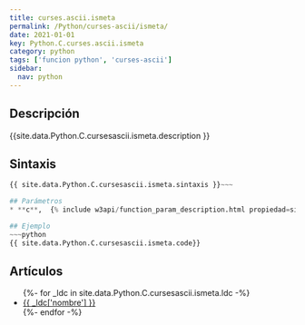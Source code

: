 ```yaml
---
title: curses.ascii.ismeta
permalink: /Python/curses-ascii/ismeta/
date: 2021-01-01
key: Python.C.curses.ascii.ismeta
category: python
tags: ['funcion python', 'curses-ascii']
sidebar: 
  nav: python
---
```


## Descripción
{{site.data.Python.C.cursesascii.ismeta.description }}

## Sintaxis
~~~python
{{ site.data.Python.C.cursesascii.ismeta.sintaxis }}~~~

## Parámetros
* **c**,  {% include w3api/function_param_description.html propiedad=site.data.Python.C.curses.ascii.ismeta valor="c" %}

## Ejemplo
~~~python
{{ site.data.Python.C.cursesascii.ismeta.code}}
~~~

## Artículos
<ul>
{%- for _ldc in site.data.Python.C.cursesascii.ismeta.ldc -%}
   <li>
       <a href="{{_ldc['url'] }}">{{ _ldc['nombre'] }}</a>
   </li>
{%- endfor -%}
</ul>
